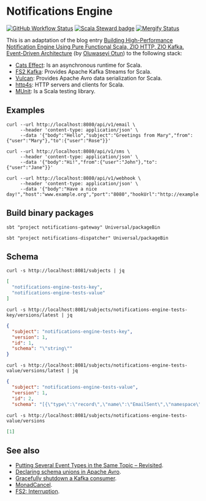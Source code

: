 # Notifications Engine
[![GitHub Workflow Status](https://img.shields.io/github/workflow/status/etorres/notifications-engine/CI?logo=github&style=flat)](https://github.com/etorres/notifications-engine/actions?query=workflow%3A%22CI%22)
[![Scala Steward badge](https://img.shields.io/badge/Scala_Steward-helping-blue.svg?style=flat&logo=data:image/png;base64,iVBORw0KGgoAAAANSUhEUgAAAA4AAAAQCAMAAAARSr4IAAAAVFBMVEUAAACHjojlOy5NWlrKzcYRKjGFjIbp293YycuLa3pYY2LSqql4f3pCUFTgSjNodYRmcXUsPD/NTTbjRS+2jomhgnzNc223cGvZS0HaSD0XLjbaSjElhIr+AAAAAXRSTlMAQObYZgAAAHlJREFUCNdNyosOwyAIhWHAQS1Vt7a77/3fcxxdmv0xwmckutAR1nkm4ggbyEcg/wWmlGLDAA3oL50xi6fk5ffZ3E2E3QfZDCcCN2YtbEWZt+Drc6u6rlqv7Uk0LdKqqr5rk2UCRXOk0vmQKGfc94nOJyQjouF9H/wCc9gECEYfONoAAAAASUVORK5CYII=)](https://scala-steward.org)
[![Mergify Status](https://img.shields.io/endpoint.svg?url=https://api.mergify.com/v1/badges/etorres/notifications-engine&style=flat)](https://mergify.io)

This is an adaptation of the blog entry [Building High-Performance Notification Engine Using Pure Functional Scala, ZIO HTTP, ZIO Kafka. Event-Driven Architecture](https://www.linkedin.com/pulse/building-high-performance-notification-engine-using-pure-otun/) (by [Oluwaseyi Otun](https://github.com/seyijava)) to the following stack:
* [Cats Effect](https://typelevel.org/cats-effect/): Is an asynchronous runtime for Scala.
* [FS2 Kafka](https://fd4s.github.io/fs2-kafka/): Provides Apache Kafka Streams for Scala.
* [Vulcan](https://fd4s.github.io/vulcan/): Provides Apache Avro data serialization for Scala.
* [http4s](https://http4s.org/): HTTP servers and clients for Scala.
* [MUnit](https://scalameta.org/munit/): Is a Scala testing library.

## Examples

```shell
curl --url http://localhost:8080/api/v1/email \
     --header 'content-type: application/json' \
     --data '{"body":"Hello","subject":"Greetings from Mary","from":{"user":"Mary"},"to":{"user":"Rose"}}' 
```
```shell
curl --url http://localhost:8080/api/v1/sms \
     --header 'content-type: application/json' \
     --data '{"body":"Hi!","from":{"user":"John"},"to":{"user":"Jane"}}' 
```

```shell
curl --url http://localhost:8080/api/v1/webhook \
     --header 'content-type: application/json' \
     --data '{"body":"Have a nice day!","host":"www.example.org","port":"8080","hookUrl":"http://example.org/hook"}'
```

## Build binary packages

```shell
sbt "project notifications-gateway" Universal/packageBin
```

```shell
sbt "project notifications-dispatcher" Universal/packageBin
```
## Schema

```shell
curl -s http://localhost:8081/subjects | jq
```
```json
[
  "notifications-engine-tests-key",
  "notifications-engine-tests-value"
]
```

```shell
curl -s http://localhost:8081/subjects/notifications-engine-tests-key/versions/latest | jq
```
```json
{
  "subject": "notifications-engine-tests-key",
  "version": 1,
  "id": 1,
  "schema": "\"string\""
}
```

```shell
curl -s http://localhost:8081/subjects/notifications-engine-tests-value/versions/latest | jq
```
```json
{
  "subject": "notifications-engine-tests-value",
  "version": 1,
  "id": 2,
  "schema": "[{\"type\":\"record\",\"name\":\"EmailSent\",\"namespace\":\"es.eriktorr.notifications_engine\",\"fields\":[{\"name\":\"id\",\"type\":\"string\"},{\"name\":\"emailMessage\",\"type\":{\"type\":\"record\",\"name\":\"EmailMessage\",\"fields\":[{\"name\":\"body\",\"type\":\"string\"},{\"name\":\"subject\",\"type\":\"string\"},{\"name\":\"from\",\"type\":\"string\"},{\"name\":\"to\",\"type\":\"string\"}]}}]},{\"type\":\"record\",\"name\":\"SmsSent\",\"namespace\":\"es.eriktorr.notifications_engine\",\"fields\":[{\"name\":\"id\",\"type\":\"string\"},{\"name\":\"smsMessage\",\"type\":{\"type\":\"record\",\"name\":\"SmsMessage\",\"fields\":[{\"name\":\"body\",\"type\":\"string\"},{\"name\":\"from\",\"type\":\"string\"},{\"name\":\"to\",\"type\":\"string\"}]}}]},{\"type\":\"record\",\"name\":\"WebhookSent\",\"namespace\":\"es.eriktorr.notifications_engine\",\"fields\":[{\"name\":\"id\",\"type\":\"string\"},{\"name\":\"webhookMessage\",\"type\":{\"type\":\"record\",\"name\":\"WebhookMessage\",\"fields\":[{\"name\":\"body\",\"type\":\"string\"},{\"name\":\"host\",\"type\":\"string\"},{\"name\":\"port\",\"type\":\"int\"},{\"name\":\"hookUrl\",\"type\":\"string\"}]}}]}]"
```

```shell
curl -s http://localhost:8081/subjects/notifications-engine-tests-value/versions
```
```json
[1]
```

## See also
* [Putting Several Event Types in the Same Topic – Revisited](https://www.confluent.io/blog/multiple-event-types-in-the-same-kafka-topic/).
* [Declaring schema unions in Apache Avro](https://avro.apache.org/docs/current/spec.html#Unions).
* [Gracefully shutdown a Kafka consumer](https://fd4s.github.io/fs2-kafka/docs/consumers#graceful-shutdown).
* [MonadCancel](https://typelevel.org/cats-effect/docs/typeclasses/monadcancel).
* [FS2: Interruption](https://fs2.io/#/guide?id=interruption).